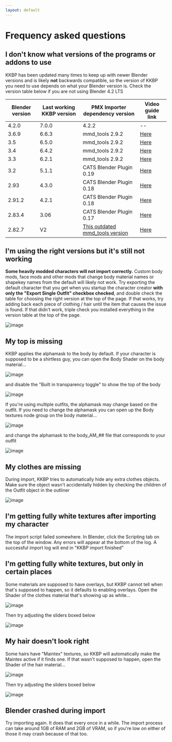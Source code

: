 ```yaml
---
layout: default
---
```


# Frequency asked questions

## I don't know what versions of the programs or addons to use
KKBP has been updated many times to keep up with newer Blender versions and is likely **not** backwards compatible, so the version of KKBP you need to use depends on what your Blender version is. Check the version table below if you are not using Blender 4.2 LTS

|Blender version|Last working KKBP version|PMX Importer dependency version|Video guide link|
|---|---|---|---|
4.2.0|7.0.0|4.2.2|--|
|3.6.9|6.6.3|mmd_tools 2.9.2|[Here](https://www.youtube.com/playlist?list=PLhiuav2SCuvc-wbexi2vwSnVHnZFwkYNP)|
|3.5|6.5.0|mmd_tools 2.9.2|[Here](https://www.youtube.com/playlist?list=PLhiuav2SCuvc-wbexi2vwSnVHnZFwkYNP)|
|3.4|6.4.2|mmd_tools 2.9.2|[Here](https://www.youtube.com/playlist?list=PLhiuav2SCuvc-wbexi2vwSnVHnZFwkYNP)|
|3.3|6.2.1|mmd_tools 2.9.2|[Here](https://www.youtube.com/playlist?list=PLhiuav2SCuvc-wbexi2vwSnVHnZFwkYNP)|
|3.2|5.1.1|CATS Blender Plugin 0.19|[Here](https://www.youtube.com/playlist?list=PLhiuav2SCuvdEAbUzJxSqp61fNiPTFfwb)|
|2.93|4.3.0|CATS Blender Plugin 0.18|[Here](https://www.youtube.com/playlist?list=PLhiuav2SCuvd5eAOb3Ct1eovFAlgv-iwe)|
|2.91.2|4.2.1|CATS Blender Plugin 0.18|[Here](https://www.youtube.com/playlist?list=PLhiuav2SCuvd5eAOb3Ct1eovFAlgv-iwe)|
|2.83.4|3.06|CATS Blender Plugin 0.17|[Here](https://www.youtube.com/playlist?list=PLhiuav2SCuvfIJ20QrEzkoFl__F9VaRk2)|
|2.82.7|V2|[This outdated mmd_tools version](https://github.com/powroupi/blender_mmd_tools?tab=readme-ov-file)|[Here](https://www.youtube.com/playlist?list=PLhiuav2SCuvfx_IJw2TnYmPdWYwIzo7SO)|

## I'm using the right versions but it's still not working
**Some heavily modded characters will not import correctly.** Custom body mods, face mods and other mods that change body material names or shapekey names from the default will likely not work. Try exporting the default character that you get when you startup the character creator **with only the "Export Single Outfit" checkbox checked**, and double check the table for choosing the right version at the top of the page. If that works, try adding back each piece of clothing / hair until the item that causes the issue is found. If that didn't work, triple check you installed everything in the version table at the top of the page.

![image](https://raw.githubusercontent.com/FlailingFog/flailingfog.github.io/master/assets/images/faq10.png)

## My top is missing
KKBP applies the alphamask to the body by default. If your character is supposed to be a shirtless guy, you can open the Body Shader on the body material...

![image](https://raw.githubusercontent.com/FlailingFog/flailingfog.github.io/master/assets/images/faq1.png)

and disable the "Built in transparency toggle" to show the top of the body

![image](https://raw.githubusercontent.com/FlailingFog/flailingfog.github.io/master/assets/images/faq2.png)

If you're using multiple outfits, the alphamask may change based on the outfit. If you need to change the alphamask you can open up the Body textures node group on the body material...

![image](https://raw.githubusercontent.com/FlailingFog/flailingfog.github.io/master/assets/images/faq3.png)

and change the alphamask to the body_AM_## file that corresponds to your outfit

![image](https://raw.githubusercontent.com/FlailingFog/flailingfog.github.io/master/assets/images/faq4.png)

## My clothes are missing
During import, KKBP tries to automatically hide any extra clothes objects. Make sure the object wasn't accidentally hidden by checking the children of the Outfit object in the outliner

![image](https://raw.githubusercontent.com/FlailingFog/flailingfog.github.io/master/assets/images/faq5.png)

## I'm getting fully white textures after importing my character
The import script failed somewhere. In Blender, click the Scripting tab on the top of the window. Any errors will appear at the bottom of the log. A successful import log will end in "KKBP import finished"

## I'm getting fully white textures, but only in certain places
Some materials are supposed to have overlays, but KKBP cannot tell when that's supposed to happen, so it defaults to enabling overlays. Open the Shader of the clothes material that's showing up as white...

![image](https://raw.githubusercontent.com/FlailingFog/flailingfog.github.io/master/assets/images/faq6.png)

Then try adjusting the sliders boxed below

![image](https://raw.githubusercontent.com/FlailingFog/flailingfog.github.io/master/assets/images/faq7.png)

## My hair doesn't look right
Some hairs have "Maintex" textures, so KKBP will automatically make the Maintex active if it finds one. If that wasn't supposed to happen, open the Shader of the hair material...

![image](https://raw.githubusercontent.com/FlailingFog/flailingfog.github.io/master/assets/images/faq8.png)

Then try adjusting the sliders boxed below

![image](https://raw.githubusercontent.com/FlailingFog/flailingfog.github.io/master/assets/images/faq9.png)

## Blender crashed during import
Try importing again. It does that every once in a while. The import process can take around 1GB of RAM and 2GB of VRAM, so if you're low on either of those it may crash because of that too.

